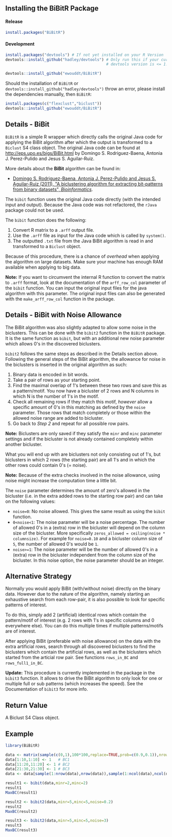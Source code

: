 
<!-- README.md is generated from README.Rmd. Please edit that file -->
Installing the BiBitR Package
-----------------------------

#### Release

``` r
install.packages("BiBitR")
```

#### Development

``` r
install.packages("devtools") # If not yet installed on your R Version
devtools::install_github("hadley/devtools") # Only run this if your currently installed 
                                            # devtools version is <= 1.12 (recursive dependencies bug)

devtools::install_github("ewouddt/BiBitR")
```

Should the installation of `BiBitR` or `devtools::install_github("hadley/devtools")` throw an error, please install the dependencies manually, then `BiBitR`:

``` r
install.packages(c("flexclust","biclust"))
devtools::install_github("ewouddt/BiBitR")
```

Details - BiBit
---------------

`BiBitR` is a simple R wrapper which directly calls the original Java code for applying the BiBit algorithm after which the output is transformed to a `Biclust` S4 class object. The original Java code can be found at <http://eps.upo.es/bigs/BiBit.html> by Domingo S. Rodriguez-Baena, Antonia J. Perez-Pulido and Jesus S. Aguilar-Ruiz.

More details about the **BiBit** algorithm can be found in:

-   [Domingo S. Rodriguez-Baena, Antonia J. Perez-Pulido and Jesus S. Aguilar-Ruiz (2011), "A biclustering algorithm for extracting bit-patterns from binary datasets", *Bioinformatics*](http://bioinformatics.oxfordjournals.org/content/early/2011/08/08/bioinformatics.btr464.abstract).

The `bibit` function uses the original Java code directly (with the intended input and output). Because the Java code was not refactored, the `rJava` package could not be used.

The `bibit` function does the following:

1.  Convert R matrix to a `.arff` output file.
2.  Use the `.arff` file as input for the Java code which is called by `system()`.
3.  The outputted `.txt` file from the Java BiBit algorithm is read in and transformed to a `Biclust` object.

Because of this procedure, there is a chance of *overhead* when applying the algorithm on large datasets. Make sure your machine has enough RAM available when applying to big data.

**Note:**
If you want to circumvent the internal R function to convert the matrix to `.arff` format, look at the documentation of the `arff_row_col` parameter of the `bibit` function. You can input the original input files for the java algorithm with this parameter. The original input files can also be generated with the `make_arff_row_col` function in the package.

Details - BiBit with Noise Allowance
------------------------------------

The BiBit algorithm was also slightly adapted to allow some noise in the biclusters. This can be done with the `bibit2` function in the `BiBitR` package. It is the same function as `bibit`, but with an additional new noise parameter which allows 0's in the discovered biclusters.

`bibit2` follows the same steps as described in the Details section above. Following the general steps of the BiBit algorithm, the allowance for noise in the biclusters is inserted in the original algorithm as such:

1.  Binary data is encoded in bit words.
2.  Take a pair of rows as your starting point.
3.  Find the maximal overlap of 1's between these two rows and save this as a pattern/motif. You now have a bicluster of 2 rows and N columns in which N is the number of 1's in the motif.
4.  Check all remaining rows if they match this motif, *however* allow a specific amount of 0's in this matching as defined by the `noise` parameter. Those rows that match completely or those within the allowed noise range are added to bicluster.
5.  Go back to *Step 2* and repeat for all possible row pairs.

**Note:** Biclusters are only saved if they satisfy the `minr` and `minc` parameter settings and if the bicluster is not already contained completely within another bicluster.

What you will end up with are biclusters not only consisting out of 1's, but biclusters in which 2 rows (the starting pair) are all 1's and in which the other rows could contain 0's (= noise).

**Note:** Because of the extra checks involved in the noise allowance, using noise might increase the computation time a little bit.

The `noise` parameter determines the amount of zero's allowed in the bicluster (i.e. in the extra added rows to the starting row pair) and can take on the following values:

-   `noise=0`: No noise allowed. This gives the same result as using the `bibit` function.
-   `0<noise<1`: The noise parameter will be a noise percentage. The number of allowed 0's in a (extra) row in the bicluster will depend on the column size of the bicluster. More specifically `zeros_allowed = ceiling(noise * columnsize)`. For example for `noise=0.10` and a bicluster column size of `5`, the number of allowed 0's would be `1`.
-   `noise>=1`: The noise parameter will be the number of allowed 0's in a (extra) row in the bicluster independent from the column size of the bicluster. In this noise option, the noise parameter should be an integer.

Alternative Strategy
--------------------

Normally you would apply BiBit (with/without noise) directly on the binary data. However due to the nature of the algorithm, namely starting an exhaustive search from each row-pair, it is also possible to look for specific patterns of interest.

To do this, simply add 2 (artificial) identical rows which contain the pattern/motif of interest (e.g. 2 rows with 1's in specific columns and 0 everywhere else). You can do this multiple times if multiple patterns/motifs are of interest.

After applying BiBit (preferable with noise allowance) on the data with the extra artificial rows, search through all discovered biclusters to find the biclusters which contain the artificial rows, as well as the biclusters which started from the articial row pair. See functions `rows_in_BC` and `rows_full1_in_BC`.

**Update:** This procedure is currently implemented in the package in the `bibit3` function. It allows to drive the BiBit algorithm to only look for one or multiple full or sub patterns (which increases the speed). See the Documentation of `bibit3` for more info.

Return Value
------------

A Biclust S4 Class object.

Example
-------

``` r
library(BiBitR)

data <- matrix(sample(c(0,1),100*100,replace=TRUE,prob=c(0.9,0.1)),nrow=100,ncol=100)
data[1:10,1:10] <- 1   # BC1
data[11:20,11:20] <- 1 # BC2
data[21:30,21:30] <- 1 # BC3
data <- data[sample(1:nrow(data),nrow(data)),sample(1:ncol(data),ncol(data))]

result1 <- bibit(data,minr=2,minc=2)
result1
MaxBC(result1)

result2 <- bibit2(data,minr=5,minc=5,noise=0.2)
result2
MaxBC(result2)

result3 <- bibit2(data,minr=5,minc=5,noise=3)
result3
MaxBC(result3)
```
